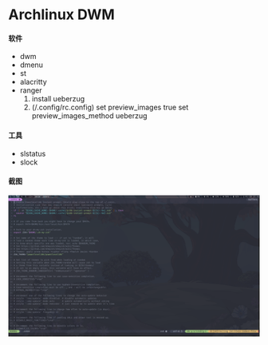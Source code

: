 # Archlinux DWM

#### 软件

+ dwm
+ dmenu
+ st
+ alacritty
+ ranger
	1. install ueberzug
	2. (/.config/rc.config)
		set preview_images true
		set preview_images_method ueberzug


#### 工具

+ slstatus
+ slock

#### 截图

![dwm nvim](./22012821-4229.png)

